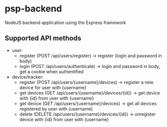 # psp-backend

NodeJS backend application using the Express framework

## Supported API methods

- user:
  - register (POST /api/users/register) -> register (login and password in body)
  - login (POST /api/users/authenticate) -> login and password in body, get a cookie when authentified
- device/tracker:
  - register (POST /api/users/{username}/devices) -> register a new device for user with {username}
  - get devices (GET /api/users/{username}/devices/{id}) -> get device with {id} from user with {username}
  - get device (GET /api/users/{username}/devices) -> get all devices registered by user with {username}
  - delete (DELETE /api/users/{username}/devices/{id}) -> unregister device with {id} from user with {username}
